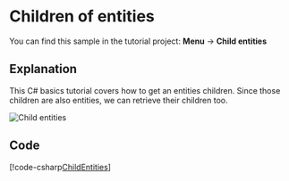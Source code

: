 # Children of entities
You can find this sample in the tutorial project: **Menu** &rarr; **Child entities** 

## Explanation
This C# basics tutorial covers how to get an entities children. Since those children are also entities, we can retrieve their children too.

![Child entities](media/child-entities.png)

## Code
[!code-csharp[ChildEntities](..\..\..\..\xenko\samples\Tutorials\CSharpBeginner\CSharpBeginner\CSharpBeginner.Game\Code\ChildEntitiesDemo.cs)]
